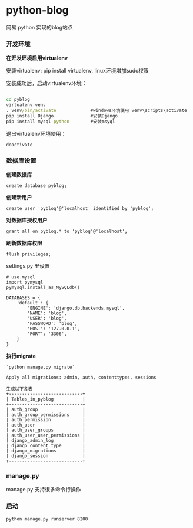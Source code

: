 # python-blog
简易 python 实现的blog站点


### 开发环境

**在开发环境启用virtualenv**

安装virtualenv: pip install virtualenv, linux环境增加sudo权限

安装成功后，启动virtualenv环境：

```cmd

cd pyblog
virtualenv venv
. venv/bin/activate             #windows环境使用 venv\scripts\activate
pip install Django              #安装Django
pip install mysql-python        #安装msyql
```

退出virtualenv环境使用：
```
deactivate
```

### 数据库设置

**创建数据库**

`create database pyblog;`

**创建新用户**

`create user 'pyblog'@'localhost' identified by 'pyblog';`

**对数据库授权用户**

`grant all on pyblog.* to 'pyblog'@'localhost';`

**刷新数据库权限**

`flush privileges;`

settings.py 里设置
```
# use mysql
import pymysql
pymysql.install_as_MySQLdb()

DATABASES = {
    'default': {
        'ENGINE': 'django.db.backends.mysql',
        'NAME': 'blog',
        'USER': 'blog',
        'PASSWORD': 'blog',
        'HOST': '127.0.0.1',
        'PORT': '3306',
    }
}
```

**执行migrate**

```
`python manage.py migrate`

Apply all migrations: admin, auth, contenttypes, sessions

生成以下各表
+----------------------------+
| Tables_in_pyblog           |
+----------------------------+
| auth_group                 |
| auth_group_permissions     |
| auth_permission            |
| auth_user                  |
| auth_user_groups           |
| auth_user_user_permissions |
| django_admin_log           |
| django_content_type        |
| django_migrations          |
| django_session             |
+----------------------------+

```


### manage.py
manage.py 支持很多命令行操作



### 启动
```
python manage.py runserver 8200
```